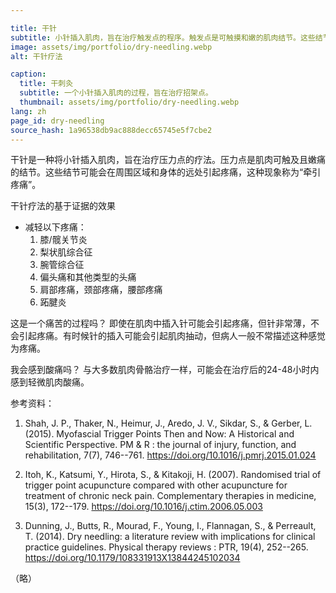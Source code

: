 ```yaml
---

title: 干针
subtitle: 小针插入肌肉，旨在治疗触发点的程序。触发点是可触摸和嫩的肌肉结节。这些结节会导致周围区域和身体远处区域的疼痛，这种现象被称为“转移性疼痛”。
image: assets/img/portfolio/dry-needling.webp
alt: 干针疗法

caption:
  title: 干刺灸
  subtitle: 一个小针插入肌肉的过程，旨在治疗招架点。
  thumbnail: assets/img/portfolio/dry-needling.webp
lang: zh
page_id: dry-needling
source_hash: 1a96538db9ac888decc65745e5f7cbe2
---
```

干针是一种将小针插入肌肉，旨在治疗压力点的疗法。压力点是肌肉可触及且嫩痛的结节。这些结节可能会在周围区域和身体的远处引起疼痛，这种现象称为“牵引疼痛”。

干针疗法的基于证据的效果

- 减轻以下疼痛：
  1. 膝/髋关节炎
  2. 梨状肌综合征
  3. 腕管综合征
  4. 偏头痛和其他类型的头痛
  5. 肩部疼痛，颈部疼痛，腰部疼痛
  6. 跖腱炎

这是一个痛苦的过程吗？
即使在肌肉中插入针可能会引起疼痛，但针非常薄，不会引起疼痛。有时候针的插入可能会引起肌肉抽动，但病人一般不常描述这种感觉为疼痛。

我会感到酸痛吗？
与大多数肌肉骨骼治疗一样，可能会在治疗后的24-48小时内感到轻微肌肉酸痛。

参考资料：
1. Shah, J. P., Thaker, N., Heimur, J., Aredo, J. V., Sikdar, S., &
    Gerber, L. (2015). Myofascial Trigger Points Then and Now: A
    Historical and Scientific Perspective. PM & R : the journal of
    injury, function, and rehabilitation, 7(7), 746--761.
    https://doi.org/10.1016/j.pmrj.2015.01.024

2. Itoh, K., Katsumi, Y., Hirota, S., & Kitakoji, H. (2007).
    Randomised trial of trigger point acupuncture compared with other
    acupuncture for treatment of chronic neck pain. Complementary
    therapies in medicine, 15(3), 172--179.
    https://doi.org/10.1016/j.ctim.2006.05.003

3. Dunning, J., Butts, R., Mourad, F., Young, I., Flannagan, S., &
    Perreault, T. (2014). Dry needling: a literature review with
    implications for clinical practice guidelines. Physical therapy
    reviews : PTR, 19(4), 252--265.
    https://doi.org/10.1179/108331913X13844245102034

（略）